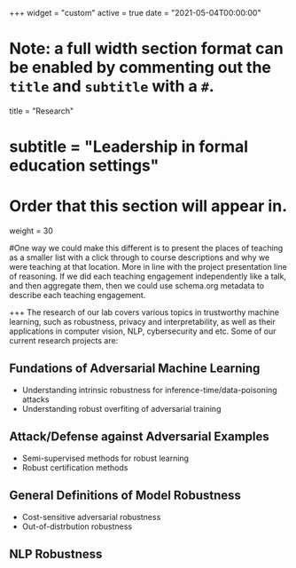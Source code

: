 +++
widget = "custom"
active = true
date = "2021-05-04T00:00:00"

# Note: a full width section format can be enabled by commenting out the `title` and `subtitle` with a `#`.
title = "Research"
# subtitle = "Leadership in formal education settings"


# Order that this section will appear in.
weight = 30

#One way we could make this different is to present the places of teaching as a smaller list with a click through to course descriptions and why we were teaching at that location. More in line with the project presentation line of reasoning. If we did each teaching engagement independently like a talk, and then aggregate them, then we could use schema.org metadata to describe each teaching engagement.

+++
The research of our lab covers various topics in trustworthy machine learning, such as robustness, privacy and interpretability, as well as their applications in computer vision, NLP, cybersecurity and etc. Some of our current research projects are:


<h2>Fundations of Adversarial Machine Learning</h2>

+ Understanding intrinsic robustness for inference-time/data-poisoning attacks
+ Understanding robust overfiting of adversarial training


<h2>Attack/Defense against Adversarial Examples</h2>

+ Semi-supervised methods for robust learning 
+ Robust certification methods


<h2>General Definitions of Model Robustness</h2>

+ Cost-sensitive adversarial robustness
+ Out-of-distrbution robustness


<h2>NLP Robustness</h2>


